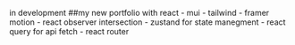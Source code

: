 in development 
 ##my new portfolio with react - mui - tailwind - framer motion - react observer intersection - zustand for state manegment - react query for api fetch - react router 